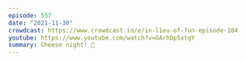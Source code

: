 ```yaml
---
episode: 557
date: "2021-11-30"
crowdcast: https://www.crowdcast.io/e/in-lieu-of-fun-episode-184
youtube: https://www.youtube.com/watch?v=GArhDp5xtgY
summary: Cheese night! 🧀
---
```

